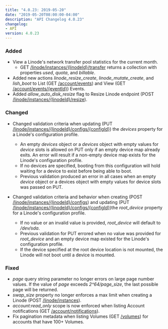 ```yaml
---
title: "4.0.23: 2019-05-20"
date: "2019-05-20T08:00:00-04:00"
description: "API Changelog 4.0.23"
changelog:
- API
version: 4.0.23
---
```


### Added

- View a Linode's network transfer pool statistics for the current month.
    - GET [/linode/instances/{linodeId}/transfer](https://developers.linode.com/api/docs/v4#operation/getLinodeTransfer) returns a collection with properties *used*, *quota*, and *billable*.
- Added new actions *linode\_resize\_create*, *linode\_mutate\_create*, and *lish\_boot* to List (GET [/account/events](https://developers.linode.com/api/docs/v4#operation/getEvents)) and View (GET [/account/events/{eventId}](https://developers.linode.com/api/docs/v4#operation/getEvent)) Events.
- Added *allow\_auto\_disk\_resize* flag to Resize Linode endpoint (POST [/linode/instances/{linodeId}/resize](https://developers.linode.com/api/docs/v4#operation/resizeLinodeInstance)).

### Changed

- Changed validation criteria when updating (PUT [/linode/instances/{linodeId}/configs/{configId}](https://developers.linode.com/api/docs/v4#operation/updateLinodeConfig)) the *devices* property for a Linode's configuration profile.

    - An empty *devices* object or a *devices* object with empty values for *device* slots is allowed on PUT only if an empty device map already exits. An error will result if a non-empty device map exists for the Linode's configuration profile.
    - If no devices are specified, booting from this configuration will hold waiting for a device to exist before being able to boot.
    - Previous validation produced an error in all cases when an empty *device* object or a devices object with empty values for device slots was passed on PUT.
- Changed validation criteria and behavior when creating (POST [/linode/instances/{linodeId}/configs](https://developers.linode.com/api/docs/v4#operation/addLinodeConfig)) and updating (PUT [/linode/instances/{linodeId}/configs/{configId}](https://developers.linode.com/api/docs/v4#operation/updateLinodeConfig))the *root\_device* property for a Linode's configuration profile.
    - If no value or an invalid value is provided, *root\_device* will default to */dev/sda*.
    - Previous validation for PUT errored when no value was provided for *root\_device* and an empty device map existed for the Linode's configuration profile.
    - If the device specified at the root device location is not mounted, the Linode will not boot until a device is mounted.

### Fixed

- *page* query string parameter no longer errors on large page number values. If the value of *page* exceeds *2^64/page\_size*, the last possible page will be returned.
- *swap\_size* property no longer enforces a max limit when creating a Linode (POST [/linode/instances](https://developers.linode.com/api/docs/v4#operation/createLinodeInstance)).
- *account:read\_only* scope is now enforced when listing Account notifications (GET [/account/notifications](https://developers.linode.com/api/docs/v4#operation/getNotifications)).
- Fix pagination metadata when listing Volumes (GET [/volumes](https://developers.linode.com/api/docs/v4#operation/getVolumes)) for accounts that have 100+ Volumes.
